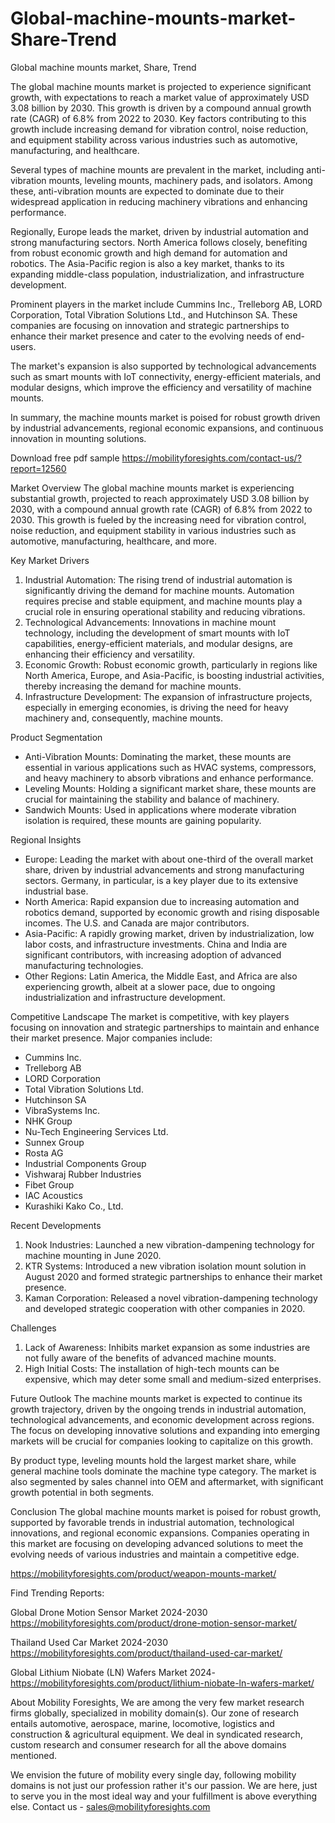 # Global-machine-mounts-market-Share-Trend
Global machine mounts market, Share, Trend  


The global machine mounts market is projected to experience significant growth, with expectations to reach a market value of approximately USD 3.08 billion by 2030. This growth is driven by a compound annual growth rate (CAGR) of 6.8% from 2022 to 2030. Key factors contributing to this growth include increasing demand for vibration control, noise reduction, and equipment stability across various industries such as automotive, manufacturing, and healthcare.

Several types of machine mounts are prevalent in the market, including anti-vibration mounts, leveling mounts, machinery pads, and isolators. Among these, anti-vibration mounts are expected to dominate due to their widespread application in reducing machinery vibrations and enhancing performance.

Regionally, Europe leads the market, driven by industrial automation and strong manufacturing sectors. North America follows closely, benefiting from robust economic growth and high demand for automation and robotics. The Asia-Pacific region is also a key market, thanks to its expanding middle-class population, industrialization, and infrastructure development.

Prominent players in the market include Cummins Inc., Trelleborg AB, LORD Corporation, Total Vibration Solutions Ltd., and Hutchinson SA. These companies are focusing on innovation and strategic partnerships to enhance their market presence and cater to the evolving needs of end-users.

The market's expansion is also supported by technological advancements such as smart mounts with IoT connectivity, energy-efficient materials, and modular designs, which improve the efficiency and versatility of machine mounts.

In summary, the machine mounts market is poised for robust growth driven by industrial advancements, regional economic expansions, and continuous innovation in mounting solutions.

Download free pdf sample 
 https://mobilityforesights.com/contact-us/?report=12560 

 Market Overview
The global machine mounts market is experiencing substantial growth, projected to reach approximately USD 3.08 billion by 2030, with a compound annual growth rate (CAGR) of 6.8% from 2022 to 2030. This growth is fueled by the increasing need for vibration control, noise reduction, and equipment stability in various industries such as automotive, manufacturing, healthcare, and more.

 Key Market Drivers
1. Industrial Automation: The rising trend of industrial automation is significantly driving the demand for machine mounts. Automation requires precise and stable equipment, and machine mounts play a crucial role in ensuring operational stability and reducing vibrations.
2. Technological Advancements: Innovations in machine mount technology, including the development of smart mounts with IoT capabilities, energy-efficient materials, and modular designs, are enhancing their efficiency and versatility.
3. Economic Growth: Robust economic growth, particularly in regions like North America, Europe, and Asia-Pacific, is boosting industrial activities, thereby increasing the demand for machine mounts.
4. Infrastructure Development: The expansion of infrastructure projects, especially in emerging economies, is driving the need for heavy machinery and, consequently, machine mounts.

 Product Segmentation
- Anti-Vibration Mounts: Dominating the market, these mounts are essential in various applications such as HVAC systems, compressors, and heavy machinery to absorb vibrations and enhance performance.
- Leveling Mounts: Holding a significant market share, these mounts are crucial for maintaining the stability and balance of machinery.
- Sandwich Mounts: Used in applications where moderate vibration isolation is required, these mounts are gaining popularity.

 Regional Insights
- Europe: Leading the market with about one-third of the overall market share, driven by industrial advancements and strong manufacturing sectors. Germany, in particular, is a key player due to its extensive industrial base.
- North America: Rapid expansion due to increasing automation and robotics demand, supported by economic growth and rising disposable incomes. The U.S. and Canada are major contributors.
- Asia-Pacific: A rapidly growing market, driven by industrialization, low labor costs, and infrastructure investments. China and India are significant contributors, with increasing adoption of advanced manufacturing technologies.
- Other Regions: Latin America, the Middle East, and Africa are also experiencing growth, albeit at a slower pace, due to ongoing industrialization and infrastructure development.

 Competitive Landscape
The market is competitive, with key players focusing on innovation and strategic partnerships to maintain and enhance their market presence. Major companies include:
- Cummins Inc.
- Trelleborg AB
- LORD Corporation
- Total Vibration Solutions Ltd.
- Hutchinson SA
- VibraSystems Inc.
- NHK Group
- Nu-Tech Engineering Services Ltd.
- Sunnex Group
- Rosta AG
- Industrial Components Group
- Vishwaraj Rubber Industries
- Fibet Group
- IAC Acoustics
- Kurashiki Kako Co., Ltd.

 Recent Developments
1. Nook Industries: Launched a new vibration-dampening technology for machine mounting in June 2020.
2. KTR Systems: Introduced a new vibration isolation mount solution in August 2020 and formed strategic partnerships to enhance their market presence.
3. Kaman Corporation: Released a novel vibration-dampening technology and developed strategic cooperation with other companies in 2020.

 Challenges
1. Lack of Awareness: Inhibits market expansion as some industries are not fully aware of the benefits of advanced machine mounts.
2. High Initial Costs: The installation of high-tech mounts can be expensive, which may deter some small and medium-sized enterprises.

 Future Outlook
The machine mounts market is expected to continue its growth trajectory, driven by the ongoing trends in industrial automation, technological advancements, and economic development across regions. The focus on developing innovative solutions and expanding into emerging markets will be crucial for companies looking to capitalize on this growth.

By product type, leveling mounts hold the largest market share, while general machine tools dominate the machine type category. The market is also segmented by sales channel into OEM and aftermarket, with significant growth potential in both segments.

 Conclusion
The global machine mounts market is poised for robust growth, supported by favorable trends in industrial automation, technological innovations, and regional economic expansions. Companies operating in this market are focusing on developing advanced solutions to meet the evolving needs of various industries and maintain a competitive edge.



https://mobilityforesights.com/product/weapon-mounts-market/ 






Find Trending Reports:


Global Drone Motion Sensor Market 2024-2030
https://mobilityforesights.com/product/drone-motion-sensor-market/ 
 
Thailand Used Car Market 2024-2030
https://mobilityforesights.com/product/thailand-used-car-market/ 

Global Lithium Niobate (LN) Wafers Market 2024-
https://mobilityforesights.com/product/lithium-niobate-ln-wafers-market/ 


About Mobility Foresights,
We are among the very few market research firms globally, specialized in mobility domain(s). Our zone of research entails automotive, aerospace, marine, locomotive, logistics and construction & agricultural equipment. We deal in syndicated research, custom research and consumer research for all the above domains mentioned.

We envision the future of mobility every single day, following mobility domains is not just our profession rather it's our passion. We are here, just to serve you in the most ideal way and your fulfillment is above everything else. Contact us -  sales@mobilityforesights.com 
 
